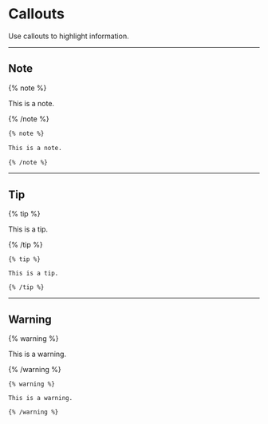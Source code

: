 # Callouts

Use callouts to highlight information.

---

## Note

{% note %}

This is a note.

{% /note %}

```markdown
{% note %}

This is a note.

{% /note %}
```

---

## Tip

{% tip %}

This is a tip.

{% /tip %}

```
{% tip %}

This is a tip.

{% /tip %}
```

---

## Warning

{% warning %}

This is a warning.

{% /warning %}

```
{% warning %}

This is a warning.

{% /warning %}
```
